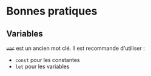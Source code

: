 # Bonnes pratiques

## Variables

~~`var`~~ est un ancien mot clé. Il est recommande d'utiliser :

- `const` pour les constantes
- `let` pour les variables
